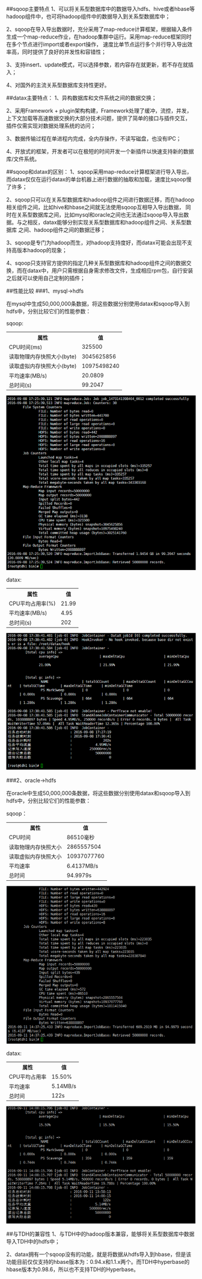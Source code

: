 ##sqoop主要特点
1、可以将关系型数据库中的数据导入hdfs、hive或者hbase等hadoop组件中，也可将hadoop组件中的数据导入到关系型数据库中；

2、sqoop在导入导出数据时，充分采用了map-reduce计算框架，根据输入条件生成一个map-reduce作业，在hadoop集群中运行。采用map-reduce框架同时在多个节点进行import或者export操作，
速度比单节点运行多个并行导入导出效率高，同时提供了良好的并发性和容错性；

3、支持insert、update模式，可以选择参数，若内容存在就更新，若不存在就插入；

4、对国外的主流关系型数据库支持性更好。

##datax主要特点：
1、异构数据库和文件系统之间的数据交换；

2、采用Framework + plugin架构构建，Framework处理了缓冲，流控，并发，上下文加载等高速数据交换的大部分技术问题，提供了简单的接口与插件交互，
插件仅需实现对数据处理系统的访问；

3、数据传输过程在单进程内完成，全内存操作，不读写磁盘，也没有IPC；

4、开放式的框架，开发者可以在极短的时间开发一个新插件以快速支持新的数据库/文件系统。

##sqoop和datax的区别：
1、sqoop采用map-reduce计算框架进行导入导出，而datax仅仅在运行datax的单台机器上进行数据的抽取和加载，速度比sqoop慢了许多；

2、sqoop只可以在关系型数据库和hadoop组件之间进行数据迁移，而在hadoop相关组件之间，比如hive和hbase之间就无法使用sqoop互相导入导出数据，
同时在关系型数据库之间，比如mysql和oracle之间也无法通过sqoop导入导出数据。与之相反，datax能够分别实现关系型数据库和hadoop组件之间、关系型数据库
之间、hadoop组件之间的数据迁移；

3、sqoop是专门为hadoop而生，对hadoop支持度好，而datax可能会出现不支持高版本hadoop的现象；

4、sqoop只支持官方提供的指定几种关系型数据库和hadoop组件之间的数据交换，而在datax中，用户只需根据自身需求修改文件，生成相应rpm包，自行安装之后就可以使用自己定制的插件；

##性能比较
###1、mysql->hdfs

在mysql中生成50,000,000条数据，将这些数据分别使用datax和sqoop导入到hdfs中，分别比较它们的性能参数：

sqoop:
<table>
<tr>
<th>属性</th>
<th>值</th>
</tr>
<tr>
<td>CPU时间(ms)</td>
<td>325500</td>
</tr>
<tr>
<td>读取物理内存快照大小(byte)</td>
<td>3045625856</td>
</tr>
<tr>
<td>读取虚拟内存快照大小(byte)</td>
<td>10975498240</td>
</tr>
<tr>
<td>平均速率(MB/s)</td>
<td>20.0809</td>
</tr>
<tr>
<td>总时间(s)</td>
<td>99.2047</td>
</tr>
</table>

![](./img/sqoop_mysql.png)

datax:
<table>
<tr>
<th>属性</th>
<th>值</th>
</tr>
<tr>
<td>CPU平均占用率(%)</td>
<td>21.99</td>
</tr>
<tr>
<td>平均速率(MB/s)</td>
<td>4.95</td>
</tr>
<tr>
<td>总时间(s)</td>
<td>202</td>
</tr>
</table>

![](./img/datax_mysql.png)

###2、oracle->hdfs

在oracle中生成50,000,000条数据，将这些数据分别使用datax和sqoop导入到hdfs中，分别比较它们的性能参数：

sqoop：
<table>
<tr>
<th>属性</th>
<th>值</th>
</tr>
<tr>
<td>CPU时间</td>
<td>86510毫秒</td>
</tr>
<tr>
<td>读取物理内存快照大小</td>
<td>2865557504</td>
</tr>
<tr>
<td>读取虚拟内存快照大小</td>
<td>10937077760</td>
</tr>
<tr>
<td>平均速率</td>
<td>6.4137MB/s</td>
</tr>
<tr>
<td>总时间</td>
<td>94.9979s</td>
</tr>
</table>

![](./img/sqoop_oracle.png)

datax:
<table>
<tr>
<th>属性</th>
<th>值</th>
</tr>
<tr>
<td>CPU平均占用率</td>
<td>15.50%</td>
</tr>
<tr>
<td>平均速率</td>
<td>5.14MB/s</td>
</tr>
<tr>
<td>总时间</td>
<td>122s</td>
</tr>
</table>

![](./img/datax_oracle.png)

##与TDH的兼容性
1、与TDH中的hadoop版本兼容，能够将关系型数据库中数据导入TDH中的hdfs中；

2、datax拥有一个sqoop没有的功能，就是将数据从hdfs导入到hbase，但是该功能目前仅仅支持的hbase版本为：0.94.x和1.1.x两个。而TDH中hyperbase的hbase版本为0.98.6，所以也不支持TDH的Hyperbase。